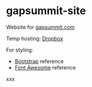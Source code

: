 # gapsummit-site
Website for [gapsummit.com](http://www.gapsummit.com)

Temp hosting: [Dropbox](https://dl.dropboxusercontent.com/u/833721/gapsummit-site/index.html)

For styling:
- [Bootstrap](http://getbootstrap.com/components/) reference
- [Font Awesome](http://fortawesome.github.io/Font-Awesome/icons/) reference

xxx
